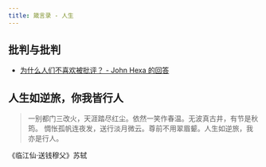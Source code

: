 ```yaml
---
title: 箴言录 - 人生
---
```



## 批判与批判

- [为什么人们不喜欢被批评？ - John Hexa 的回答](https://archive.ph/qM6dL)

## 人生如逆旅，你我皆行人

> 一别都门三改火，天涯踏尽红尘。依然一笑作春温。无波真古井，有节是秋筠。
> 惆怅孤帆连夜发，送行淡月微云。尊前不用翠眉颦。人生如逆旅，我亦是行人。

《临江仙·送钱穆父》苏轼
